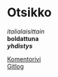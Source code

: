 # Otsikko

*italialaisittain*\
**boldattuna**\
_**yhdistys**_



[Komentorivi](https://github.com/jerenuora/ot_harjoitustyo/blob/master/laskarit/viikko1/komentorivi.txt)\
[Gitlog](https://github.com/jerenuora/ot_harjoitustyo/blob/master/laskarit/viikko1/gitlog.txt)
